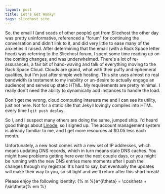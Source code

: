 ```yaml
---
layout: post
title: Let's Get Wonky!
tags: slicehost site
---
```

So, the email I (and scads of other people) got from Slicehost the other day
was pretty uninformative, referenced a "forum" for continuing the conversation
and didn't link to it, and did very little to ease many of the anxieties it
raised.  After determining that the email (with a Rack Space letter head) was
referring to the Slicehost forum, I spent some time reading up on the coming
changes, and was underwhelmed.  There's a lot of re-assurances, a fair bit
of hand-waving and talk of everything moving to the Rack Space Cloud.  Clouds
are grand, what with their puffy and ephemeral qualities, but I'm just after
simple web hosting.  This site uses almost no real bandwidth (a testament
to my inability or un-desire to actually engage an audience) and serves up
static HTML.  My requirements are pretty minimal.  I really don't need the
ability to dynamically add instances to handle the load.

Don't get me wrong, cloud computing interests me and I can see its utility,
just not here.  Not for a static site that Jekyll lovingly compiles into
HTML every time I `git push deploy`.

So I, and I suspect many others are doing the same, jumped ship.  I'd heard
good things about [Linode](http://www.linode.com/), so I signed up.  The
account management system is already familiar to me, and I get more resources
at $0.05 less each month.

Unfortunately, a new host comes with a new set of IP addresses, which means
updating DNS records, which in turn means stale DNS caches.  You might have
problems getting here over the next couple days, or you might be running
with the new DNS entries mere moments after I push the changes through my
registrar.  It's hard to say, but eventually the updates will make their
way to you, so sit tight and we'll return after this short break!

Please enjoy the following identity: {% m %}e^{i\theta} = \cos\theta + i\sin\theta{% em %}
